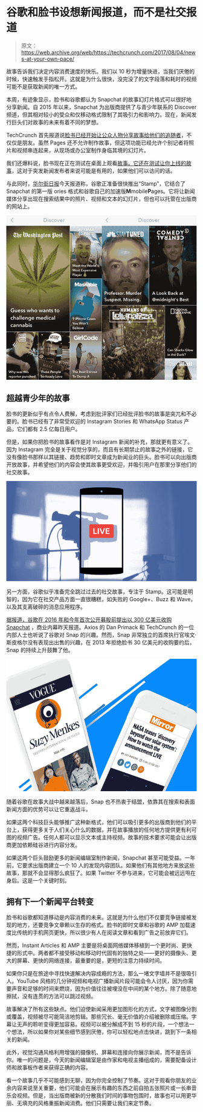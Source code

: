 # 谷歌和脸书设想新闻报道，而不是社交报道

> 原文：<https://web.archive.org/web/https://techcrunch.com/2017/08/04/news-at-your-own-pace/>

故事告诉我们决定内容消费速度的快乐。我们以 10 秒为增量快进，当我们厌倦的时候，快速触发手指松开。这就是为什么很快，没完没了的文字段落和耗时的视频可能不是获取新闻的唯一方式。

本周，有迹象显示，脸书和谷歌都认为 Snapchat 的故事幻灯片格式可以很好地分享新闻。自 2015 年以来，Snapchat 为出版商提供了与青少年联系的 Discover 频道，但其相对较小的受众和仅移动格式限制了其吸引力和影响力。现在，新闻发行巨头们对故事的未来有着不同的梦想。

TechCrunch 首先报道说[脸书已经开始让公众人物分享故事给他们的追随者](https://web.archive.org/web/20221208010721/https://beta.techcrunch.com/2017/07/30/facebook-stories-public/)，不仅仅是朋友。虽然 Pages 还不允许制作故事，但这项功能已经允许个别记者将照片和视频串连起来，从现场或办公室制作身临其境的幻灯片。

我们还爆料说，脸书现在正在测试在桌面上观看[故事。它还在测试让你上线的](https://web.archive.org/web/20221208010721/https://beta.techcrunch.com/2017/08/03/facebook-begins-testing-stories-on-the-desktop/)[故事](https://web.archive.org/web/20221208010721/https://beta.techcrunch.com/2017/08/04/facebook-tests-going-live-from-facebook-camera-live-stories-like-instagram/)，这对于突发新闻发布者来说可能是有用的，如果他们可以访问的话。

与此同时，[华尔街日报](https://web.archive.org/web/20221208010721/https://www.wsj.com/articles/google-is-developing-technology-for-snapchat-like-media-content-1501868688?mod=e2twd)今天报道称，谷歌正准备很快推出“Stamp”，它结合了 Snapchat 的第一版 ories 格式和谷歌自己的加速版**M**mobile**P**ages。它将让新闻媒体分享出现在搜索结果中的照片、视频和文本的幻灯片，但也可以托管在出版商的网站上。

![](img/535727fd5ba9eceff268a88252ff054a.png)

## 超越青少年的故事

脸书的更新似乎有点令人费解，考虑到批评家们已经批评脸书的故事是突兀和不必要的。脸书已经有了非常受欢迎的 Instagram Stories 和 WhatsApp Status 产品，它们都有 2.5 亿每日用户。

但是，如果你把脸书的故事看作是对 Instagram 新闻的补充，那就更有意义了。因为 Instagram 完全是关于视觉分享的，而且有长期禁止的故事之外的链接，它没有像脸书那样以其链接、趋势和即时文章成为新闻业的巨头。脸书可以向出版商开放故事，并希望他们的内容会使其故事更受欢迎，并吸引用户在那里分享他们的社交故事。

![](img/7fbaedf3ed8a69ce450dab397add0ef2.png)

另一方面，谷歌似乎准备完全跳过过去的社交故事，专注于 Stamp。这可能是明智的，因为它在社交产品方面一直很糟糕，如失败的 Google+、Buzz 和 Wave，以及其支离破碎的消息应用程序。

[据报道，谷歌在 2016 年和今年首次公开募股前提出以 300 亿美元收购 Snapchat](https://web.archive.org/web/20221208010721/https://beta.techcrunch.com/2017/08/03/google-buy-snap/) ，商业内幕昨天报道。Axios 的 Dan Primack 和 TechCrunch 的一位内部人士也听说了谷歌对 Snap 的兴趣。然而，Snap 非常独立的首席执行官埃文·斯皮格尔没有表现出出售的兴趣，在 2013 年拒绝脸书 30 亿美元的收购要约后，Snap 的持续上升鼓舞了他。

![](img/473cf13e5da8cd184b627bf3c66f7332.png)

随着谷歌在故事大战中越来越落后，Snap 也不热衷于结盟，依靠其在搜索和表面新闻方面的优势可以让它重返战斗。

如果这两个科技巨头能够推广这种新格式，他们可以吸引更多的出版商到他们的平台上，获得更多关于人们关心什么的数据，并在故事播放的任何地方提供更有利可图的视频广告。任何人都可以显示文本或主持视频。故事的技术要求可能会让出版商更加依赖硅谷进行内容分发。

如果这两个巨头鼓励更多的新闻编辑室制作新闻，Snapchat 甚至可能受益。一年前，它要求出版商建立一个 10 人的发现内容团队。如果他们有其他地方来放这些故事，那就不会显得那么疯狂了。如果 Twitter 不参与进来，它可能会被远远甩在身后。这是一个关键时刻。

## 拥有下一个新闻平台转变

脸书和谷歌都知道移动是内容消费的未来。这就是为什么他们不仅要竞争链接被发现的地方，还要竞争文章赖以生存的格式。脸书的即时文章和谷歌的 AMP 加载速度比传统的手机网页更快，所以很少有人在阅读文章和看到广告之前放弃它们。

然而，Instant Articles 和 AMP 主要是将桌面网络媒体移植到一个更时尚、更快捷的形式中。两者都不接受移动和移动时代固有的独特之处——更好的摄像头、更大的屏幕、更快的网络连接，最重要的是，更短的注意力持续时间。

如果你只是在旅途中寻找快速解决内容成瘾的方法，那么一堵文字墙并不是很吸引人。YouTube 风格的几分钟视频和电视广播新闻片段可能会令人讨厌，因为你需要声音和足够的时间来燃烧，因为价值往往被埋没在中间的某个地方。除了随意地擦拭，没有连贯的方法可以跳过视频。

故事解决了所有这些缺点。他们迫使新闻采用更加图形化的方式，文字被图像分割或覆盖，视频被尽可能简洁地剪辑。那些冗长、毫无价值的介绍被删除或压缩。字幕让无声的聆听变得更加容易。视频可以被分解成不到 15 秒的片段，一个想法一个想法，所以如果你对某些细节感到厌倦，你可以轻松地点击快进，跳到下一条相关的新闻。

此外，视觉沟通风格利用增强的摄像机、屏幕和连接向你展示新闻，而不是告诉你。唯一的问题是，今天的新闻编辑室是由作家和电视主播组成的，需要配备设计师和故事板作者来获得正确的内容。

看一个故事几乎不可能感到无聊，因为你完全控制了节奏。这对于观看你朋友的业余内容来说至关重要，他们可能会在展示有趣的东西之前自拍五张照片或一长串音乐会视频。但是，当出版商被新的分散我们时间的事物包围时，故事也可以用更华丽、无填充的风格重振新闻消费。他们只需要让我们来定节奏。